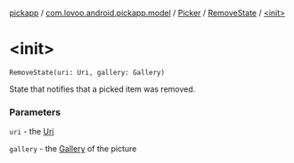[pickapp](../../../index.md) / [com.lovoo.android.pickapp.model](../../index.md) / [Picker](../index.md) / [RemoveState](index.md) / [&lt;init&gt;](./-init-.md)

# &lt;init&gt;

`RemoveState(uri: Uri, gallery: Gallery)`

State that notifies that a picked item was removed.

### Parameters

`uri` - the [Uri](#)

`gallery` - the [Gallery](#) of the picture